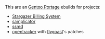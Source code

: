 This are an [Gentoo Portage](http://www.gentoo.org/) ebuilds for projects:

* [Stargazer Billing System](http://stg.dp.ua/)
* [samplicator](http://samplicator.googlecode.com/)
* [ssmd](https://gitorious.org/ssmd/)
* [opentracker](http://erdgeist.org/arts/software/opentracker/) with [flygoast](https://github.com/flygoast/opentracker)'s patches